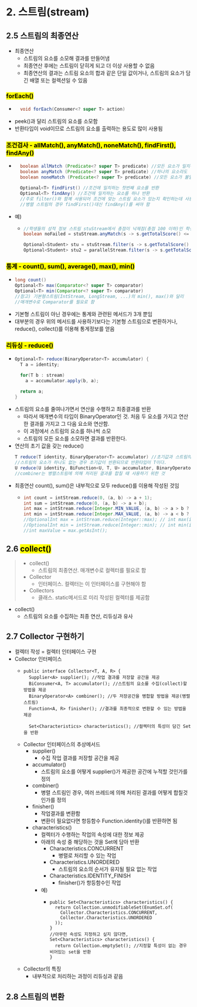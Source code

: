 # 2. 스트림(stream)

## 2.5 스트림의 최종연산
* 최종연산
  * 스트림의 요소를 소모해 결과를 만들어냄
  * 최종연산 후에는 스트림이 닫히게 되고 더 이상 사용할 수 없음
  * 최종연산의 결과는 스트림 요소의 합과 같은 단일 값이거나, 스트림의 요소가 담긴 배열 또는 컬렉션일 수 있음

### <mark>forEach()</mark>
* ```java
    void forEach(Consumer<? super T> action)
* peek()과 달리 스트림의 요소를 소모함
* 반환타입이 void이므로 스트림의 요소를 출력하는 용도로 많이 사용됨

### <mark>조건검사 - allMatch(), anyMatch(), noneMatch(), findFirst(), findAny()</mark>
* ```java
    boolean allMatch (Predicate<? super T> predicate) //모든 요소가 일치하면 참
    boolean anyMatch (Predicate<? super T> predicate) //하나의 요소라도 일치하면 참
    boolean noneMatch (Predicate<? super T> predicate) //모든 요소가 불일치하면 참
  
    Optional<T> findFirst() //조건에 일치하는 첫번째 요소를 반환
    Optional<T> findAny() //조건에 일치하는 요소를 하나 반환 
    //주로 filter()와 함꼐 사용되어 조건에 맞는 스트림 요소가 있는지 확인하는데 사용
    //병렬 스트림의 경우 findFirst()대신 findAny()를 써야 함
* 예) 
  * ```java
    //학생들의 성적 정보 스트림 stuStream에서 총점이 낙제점(총점 100 이하)인 학생이 있는지 확인하기
    boolean noFailed = stuStream.anyMatch(s -> s.getTotalScore() <= 100)
    
    Optional<Student> stu = stuStream.filter(s -> s.getTotalScore() <= 100).findFirst();
    Optional<Student> stu2 = parallelStream.filter(s -> s.getTotalScore() <= 100).findAny();


### <mark>통계 - count(), sum(), average(), max(), min()</mark>
* ```java
  long count()
  Optional<T> max(Comparator<? super T> comparator)
  Optional<T> min(Comparator<? super T> comparator)
  //참고) 기본형스트림(IntStream, LongStream, ...)의 min(), max()와 달리
  //매개변수로 Comparator를 필요로 함 
* 기본형 스트림이 아닌 경우에는 통계와 관련된 메서드가 3개 뿐임
* 대부분의 경우 위의 메서드를 사용하기보다는 기본형 스트림으로 변환하거나, reduce(), collect()를 이용해 통게정보를 얻음

### <mark>리듀싱 - reduce()</mark>
* ```java
  Optional<T> reduce(BinaryOperator<T> accumulator) {
    T a = identity;
  
    for(T b : stream)
      a = accumulator.apply(b, a);
      
    return a;
  }
* 스트림의 요소를 줄여나가면서 연산을 수행하고 최종결과를 반환
  * 따라서 매개변수의 타입이 BinaryOperator<T>인 것. 처음 두 요소를 가지고 연산한 결과를 가지고 그 다음 요소와 연산함.
  * 이 과정에서 스트림의 요소를 하나씩 소모
  * 스트림의 모든 요소를 소모하면 결과를 반환한다.
* 연산의 초기 값을 갖는 reduce()
  ```java
  T reduce(T identity, BinaryOperator<T> accumulator) //초기값과 스트림의 첫번째 요소로 연산을 시작함
  //스트림의 요소가 하나도 없는 경우 초기값이 반환되므로 반환타입이 T이다.
  U reduce(U identity, BiFunction<U, T, U> accumulator, BinaryOperator<U> combiner)
  //combiner는 병렬스트림에 의해 처리된 결과를 합칠 때 사용하기 위한 것
* 최종연산 count(), sum()은 내부적으로 모두 reduce()를 이용해 작성된 것임
  * ```java
    int count = intStream.reduce(0, (a, b) -> a + 1);
    int sum = intStream.reduce(0, (a, b) -> a + b);
    int max = intStream.reduce(Integer.MIN_VALUE, (a, b) -> a > b ? a : b);
    int min = intStream.reduce(Integer.MAX_VALUE, (a, b) -> a < b ? a : b);
    //OptionalInt max = intStream.reduce(Integer::max); // int max(int a, int b)
    //OptionalInt min = intStream.reduce(Integer::min); // int min(int a, int b)
    //int maxValue = max.getAsInt();

## 2.6 <mark>collect()</mark>
> * collect()
>   * 스트림의 최종연산. 매개변수로 컬렉터를 필요로 함
> * Collector
>   * 인터페이스. 컬렉터는 이 인터페이스를 구현해야 함
> * Collectors
>   * 클래스. static메서드로 미리 작성된 컬렉터를 제공함
* collect()
  * 스트림의 요소를 수집하는 최종 연산, 리듀싱과 유사

  
## 2.7 Collector 구현하기 
* 컬렉터 작성 = 컬렉터 인터페이스 구현
* Collector 인터페이스
  * ```
    public interface Collector<T, A, R> {
      Supplier<A> supplier(); //작업 결과를 저장할 공간을 제공
      BiConsumer<A, T> accumulator(); //스트림의 요소를 수집(collect)할 방법을 제공
      BinaryOperator<A> combiner(); //두 저장공간을 병합할 방법을 제공(병렬 스트림)
      Function<A, R> finisher(); //결과를 최종적으로 변환할 수 있는 방법을 제공
    
      Set<Characteristics> characteristics(); //컬렉터의 특성이 담긴 Set을 반환
  * Collector 인터페이스의 추상메서드
    * supplier()
      * 수집 작업 결과를 저장할 공간을 제공
    * accumulator()
      * 스트림의 요소를 어떻게 supplier()가 제공한 공간에 누적할 것인가를 정의
    * combiner()
      * 병렬 스트림인 경우, 여러 쓰레드에 의해 처리된 결과를 어떻게 합칠것인가를 정의
    * finisher()
      * 작업결과를 변환함
      * 변환이 필요없다면 항등함수 Function.identity()를 반환하면 됨
    * characteristics()
      * 컬렉터가 수행하는 작업의 속성에 대한 정보 제공
      * 아래의 속성 중 해당하는 것을 Set에 담아 반환
        * Characteristics.CONCURRENT
          * 병렬로 처리할 수 있는 작업
        * Characteristics.UNORDERED
          * 스트림의 요소의 순서가 유지될 필요 없는 작업
        * Characteristics.IDENTITY_FINISH
          * finisher()가 항등함수인 작업
      * 예)
        * ```
          public Set<Characteristics> characteristics() {
            return Collection.unmodifiableSet(EnumSet.of(
              Collector.Characteristics.CONCURRENT,
              Collector.Characteristics.UNORDERED
            ));
          }
          //아무런 속성도 지정하고 싶지 않다면,
          Set<Characteristics> characteristics() {
            return Collection.emptySet(); //지정할 특성이 없는 경우 비어있는 set을 반환
          }
  * Collector의 특징
    * 내부적으로 처리하는 과정이 리듀싱과 같음

## 2.8 스트림의 변환




















